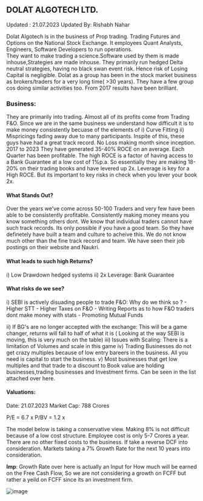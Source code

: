 
## DOLAT ALGOTECH LTD.  

Updated : 21.07.2023
Updated By: Rishabh Nahar

Dolat Algotech is in the business of Prop trading. Trading Futures and Options on the National Stock Exchange. It employees Quant Analysts, Engineers, Software Developers to run operations.  
They want to make trading a science.Software used by them is made inhouse,Strategies are made inhouse. They primarily run hedged Delta neutral strategies, having no black swan event risk. 
Hence risk of Losing Capital is negligible. Dolat as a group has been in the stock market business as brokers/traders for a very long time( >30 years). They have a few group cos doing similar
activities too. From 2017 results have been brilliant. 

### Business:

They are primarily into trading. Almost all of its profits come from Trading F&O. Since we are in the same business we understand how difficult it is to make money consistently becuase of the elements of
i) Curve Fitting ii) Mispricings fading away due to many participants. Inspite of this, these guys have had a great track record. No Loss making month since inception. 2017 to 2023 They have generated 35-40% ROCE 
on an average. Each Quarter has been profitable. The high ROCE is a factor of having access to a Bank Guarantee at a low cost of 1%p.a. So essentially they are making 18-20% on their trading books and have 
levered up 2x. Leverage is key for a High ROCE. But its important to key risks in check when you lever your book 2x. 


#### What Stands Out?

Over the years we've come across 50-100 Traders and very few have been able to be consistently profitable. Consistently making money means you know something others dont. 
We know that individual traders cannot have such track records. Its only possible if you have a good team. So they have definetely have built a team and culture to acheive this. 
We do not know much other than the fine track record and team. We have seen their job postings on their website and Naukri. 


#### What leads to such high Returns?

i)  Low Drawdown hedged systems
ii) 2x Leverage: Bank Guarantee

#### What risks do we see?

i) SEBI is actively disuading people to trade F&O: Why do we think so ? 
    - Higher STT
    - Higher Taxes on F&O
    - Writing Reports as to how F&O traders dont make money with stats
    - Promoting Mutual Funds

ii)  If BG's are no longer accepted with the exchange: This will be a game changer, returns will fall to half of what it is ( Looking at the way SEBI is moving, this is very much on the table)
iii) Issues with Scaling: There is a limitation of Volumes and scale in this game
iv)  Trading Businesses do not get crazy multiples because of low entry bareers in the business. All you need is capital to start the business. 
v)   Most businesses that get low multiples and that trade to a discount to Book value are holding businesses,trading businesses and Investment firms. Can be seen in the list attached over here.


#### Valuations:
Date: 21.07.2023
Market Cap: 788 Crores 

P/E  = 6.7 x
P/BV = 1.2 x							

The model below is taking a conservative view. Making 8% is not difficult because of a low cost structure. Employee cost is only 5-7 Crores a year. There are no other fixed costs to the business.
If take a reverse DCF into consideration. Markets taking a 7% Growth Rate for the next 10 years into consideration. 

**Imp**: Growth Rate over here is actually an Input for How much will be earned on the Free Cash Flow, So we are not considering a growth on FCFF but rather a yeild on FCFF since its an investment firm.
                
![image](https://github.com/qodeinvestments/Swan-Documentation/assets/67407393/9d428ddd-c12e-4dd5-b007-bb5aba08199f)




